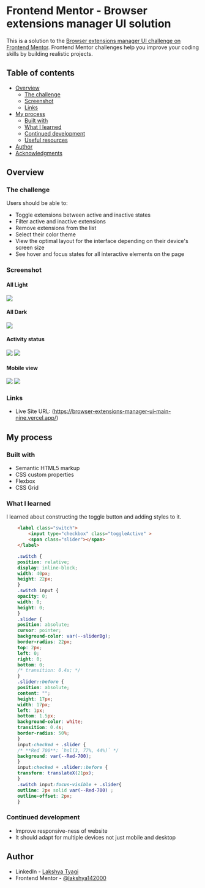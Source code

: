 # Frontend Mentor - Browser extensions manager UI solution

This is a solution to the [Browser extensions manager UI challenge on Frontend Mentor](https://www.frontendmentor.io/challenges/browser-extension-manager-ui-yNZnOfsMAp). Frontend Mentor challenges help you improve your coding skills by building realistic projects. 

## Table of contents

- [Overview](#overview)
  - [The challenge](#the-challenge)
  - [Screenshot](#screenshot)
  - [Links](#links)
- [My process](#my-process)
  - [Built with](#built-with)
  - [What I learned](#what-i-learned)
  - [Continued development](#continued-development)
  - [Useful resources](#useful-resources)
- [Author](#author)
- [Acknowledgments](#acknowledgments)

## Overview

### The challenge

Users should be able to:

- Toggle extensions between active and inactive states
- Filter active and inactive extensions
- Remove extensions from the list
- Select their color theme
- View the optimal layout for the interface depending on their device's screen size
- See hover and focus states for all interactive elements on the page

### Screenshot
#### All Light
![](./screenshots/screencapture-127-0-0-1-5500-index-html-2025-07-01-16_05_28.png)
#### All Dark
![](./screenshots/screencapture-127-0-0-1-5500-index-html-2025-07-01-16_07_47.png)
#### Activity status
![](./screenshots/screencapture-127-0-0-1-5500-index-html-2025-07-01-16_08_06.png)
![](./screenshots/screencapture-127-0-0-1-5500-index-html-2025-07-01-16_08_18.png)
#### Mobile view
![](./screenshots/screencapture-127-0-0-1-5500-index-html-2025-07-01-16_13_13.png)
![](./screenshots/screencapture-127-0-0-1-5500-index-html-2025-07-01-16_14_05.png)


### Links

- Live Site URL: (https://browser-extensions-manager-ui-main-nine.vercel.app/)

## My process

### Built with

- Semantic HTML5 markup
- CSS custom properties
- Flexbox
- CSS Grid

### What I learned
I learned about constructing the toggle button and adding styles to it.

```html
    <label class="switch">
        <input type="checkbox" class="toggleActive" >
        <span class="slider"></span>
    </label>
```
```css
    .switch {
    position: relative;
    display: inline-block;
    width: 40px;
    height: 22px;
    }
    .switch input {
    opacity: 0;
    width: 0;
    height: 0;
    }
    .slider {
    position: absolute;
    cursor: pointer;
    background-color: var(--sliderBg);
    border-radius: 22px;
    top: 2px;
    left: 0;
    right: 0;
    bottom: 0;
    /* transition: 0.4s; */
    }
    .slider::before {
    position: absolute;
    content: "";
    height: 17px;
    width: 17px;
    left: 1px;
    bottom: 1.5px;
    background-color: white;
    transition: 0.4s;
    border-radius: 50%;
    }
    input:checked + .slider {
    /* **Red 700**: `hsl(3, 77%, 44%)` */
    background: var(--Red-700);
    }
    input:checked + .slider::before {
    transform: translateX(21px);
    }
    .switch input:focus-visible + .slider{
    outline: 2px solid var(--Red-700) ;
    outline-offset: 2px;
    }
```

### Continued development

- Improve responsive-ness of website
- It should adapt for multiple devices not just mobile and desktop

## Author

- LinkedIn - [Lakshya Tyagi](https://www.linkedin.com/in/lakshya-tyagi-50341517b/)
- Frontend Mentor - [@lakshya142000](https://www.frontendmentor.io/profile/lakshya142000)



